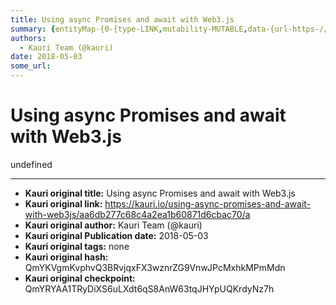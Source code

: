 ```yaml
---
title: Using async Promises and await with Web3.js
summary: {entityMap-{0-{type-LINK,mutability-MUTABLE,data-{url-https-//developers.google.com/web/fundamentals/primers/promises},1-{type-LINK,mutability-MUTABLE,data-{url-https-//ethereum.stackexchange.com/a/24238/19577},2-{type-LINK,mutability-MUTABLE,data-{url-https-//developer.mozilla.org/en-US/docs/Web/JavaScript/Reference/Statements/async_function}},blocks--{key-foo,text-Intro,type-header-two,depth-0,inlineStyleRanges-,entityRanges-,data-{}},{key-bemr3,text-From the MetaMask developer FAQ-,type-unsty
authors:
  - Kauri Team (@kauri)
date: 2018-05-03
some_url: 
---
```


# Using async Promises and await with Web3.js


undefined


---

- **Kauri original title:** Using async Promises and await with Web3.js
- **Kauri original link:** https://kauri.io/using-async-promises-and-await-with-web3js/aa6db277c68c4a2ea1b60871d6cbac70/a
- **Kauri original author:** Kauri Team (@kauri)
- **Kauri original Publication date:** 2018-05-03
- **Kauri original tags:** none
- **Kauri original hash:** QmYKVgmKvphvQ3BRvjqxFX3wznrZG9VnwJPcMxhkMPmMdn
- **Kauri original checkpoint:** QmYRYAA1TRyDiXS6uLXdt6qS8AnW63tqJHYpUQKrdyNz7h



